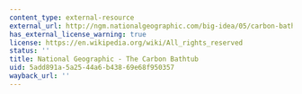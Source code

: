 ```yaml
---
content_type: external-resource
external_url: http://ngm.nationalgeographic.com/big-idea/05/carbon-bath
has_external_license_warning: true
license: https://en.wikipedia.org/wiki/All_rights_reserved
status: ''
title: National Geographic - The Carbon Bathtub
uid: 5add891a-5a25-44a6-b438-69e68f950357
wayback_url: ''
---
```


